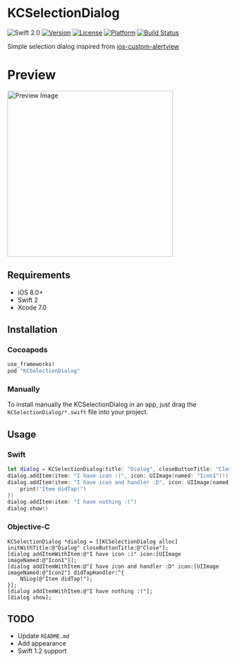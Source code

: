 # KCSelectionDialog
![Swift 2.0](https://img.shields.io/badge/Swift-2.0-orange.svg)
[![Version](https://img.shields.io/cocoapods/v/KCSelectionDialog.svg?style=flat)](http://cocoapods.org/pods/kcselectiondialog)
[![License](https://img.shields.io/cocoapods/l/KCSelectionDialog.svg?style=flat)](http://cocoapods.org/pods/kcselectiondialog)
[![Platform](https://img.shields.io/cocoapods/p/KCSelectionDialog.svg?style=flat)](http://cocoapods.org/pods/kcselectiondialog)
[![Build Status](https://travis-ci.org/kciter/KCSelectionDialog.svg?branch=master)](https://travis-ci.org/kciter/KCSelectionDialog)

Simple selection dialog inspired from [ios-custom-alertview](https://github.com/wimagguc/ios-custom-alertview)

# Preview
<img src="https://github.com/kciter/KCSelectionDialog/raw/master/Images/preview.png" width='375px' alt="Preview Image">

## Requirements
* iOS 8.0+
* Swift 2
* Xcode 7.0
 
## Installation
### Cocoapods
```ruby
use_frameworks!
pod "KCSelectionDialog"
```
### Manually
To install manually the KCSelectionDialog in an app, just drag the `KCSelectionDialog/*.swift` file into your project.

## Usage
### Swift
```swift
let dialog = KCSelectionDialog(title: "Dialog", closeButtonTitle: "Close")
dialog.addItem(item: "I have icon :)", icon: UIImage(named: "Icon1")!)
dialog.addItem(item: "I have icon and handler :D", icon: UIImage(named: "Icon2")!, didTapHandler: { () in
    print("Item didTap!")
})
dialog.addItem(item: "I have nothing :(")
dialog.show()
```

### Objective-C
```objc
KCSelectionDialog *dialog = [[KCSelectionDialog alloc] initWithTitle:@"Dialog" closeButtonTitle:@"Close"];
[dialog addItemWithItem:@"I have icon :)" icon:[UIImage imageNamed:@"Icon1"]];
[dialog addItemWithItem:@"I have icon and handler :D" icon:[UIImage imageNamed:@"Icon2"] didTapHandler:^{
    NSLog(@"Item didTap!");
}];
[dialog addItemWithItem:@"I have nothing :("];
[dialog show];
```

## TODO
* Update `README.md`
* Add appearance
* Swift 1.2 support
